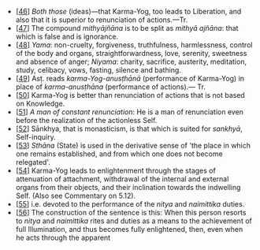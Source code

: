 - [[46](#page--1-0)] *Both those* (ideas)—that Karma-Yog, too leads to Liberation, and also that it is superior to renunciation of actions.—Tr.
- [[47](#page--1-1)] The compound *mithyājñāna* is to be split as *mithyā ajñāna*: that which is false and is ignorance.
- [[48](#page--1-2)] *Yama*: non-cruelty, forgiveness, truthfulness, harmlessness, control of the body and organs, straightforwardness, love, serenity, sweetness and absence of anger; *Niyama*: charity, sacrifice, austerity, meditation, study, celibacy, vows, fasting, silence and bathing.
- [[49](#page--1-3)] Asṭ. reads *karma-Yog-anusṭhānā* (performance of Karma-Yog) in place of *karma-anusṭhāna* (performance of actions).— Tr.
- [[50](#page--1-4)] Karma-Yog is better than renunciation of actions that is not based on Knowledge.
- [[51](#page--1-5)] *A man of constant renunciation*: He is a man of renunciation even before the realization of the actionless Self.
- [[52](#page--1-6)] Sānkhya, that is monasticism, is that which is suited for *sankhyā*, Self-inquiry.
- [[53](#page--1-7)] *Sthāna* (State) is used in the derivative sense of 'the place in which one remains established, and from which one does not become relegated'.
- [[54](#page--1-8)] Karma-Yog leads to enlightenment through the stages of attenuation of attachment, withdrawal of the internal and external organs from their objects, and their inclination towards the indwelling Self. (Also see Commentary on 5.12).
- [[55](#page--1-9)] i.e. devoted to the performance of the *nitya* and *naimittika* duties.
- [[56](#page--1-10)] The construction of the sentence is this: When this person resorts to *nitya* and *naimittika* rites and duties as a means to the achievement of full Illumination, and thus becomes fully enlightened, then, even when he acts through the apparent